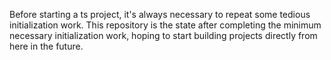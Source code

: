 Before starting a ts project, it's always necessary to repeat some tedious initialization work. This repository is the state after completing the minimum necessary initialization work, hoping to start building projects directly from here in the future.
